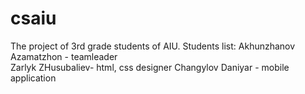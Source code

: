 # csaiu
The project of 3rd grade students of AIU.
Students list:
Akhunzhanov Azamatzhon - teamleader <br>
Zarlyk ZHusubaliev- html, css designer 
Changylov Daniyar - mobile application
